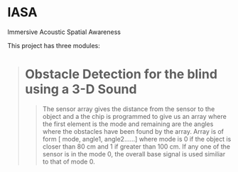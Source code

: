 # IASA
Immersive Acoustic Spatial Awareness

This project has three modules:
># Obstacle Detection for the blind using a 3-D Sound
  >>The sensor array gives the distance from the sensor to the object and a the chip is programmed to give us an array where the first element is the mode and remaining are the angles where the obstacles have been found by the array. Array is of form [ mode, angle1, angle2......] where mode is 0 if the object is closer than 80 cm and 1 if greater than 100 cm. If any one of the sensor is in the mode 0, the overall base signal is used similiar to that of mode 0.
